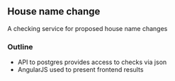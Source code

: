 ## House name change
A checking service for proposed house name changes

### Outline

- API to postgres provides access to checks via json
- AngularJS used to present frontend results